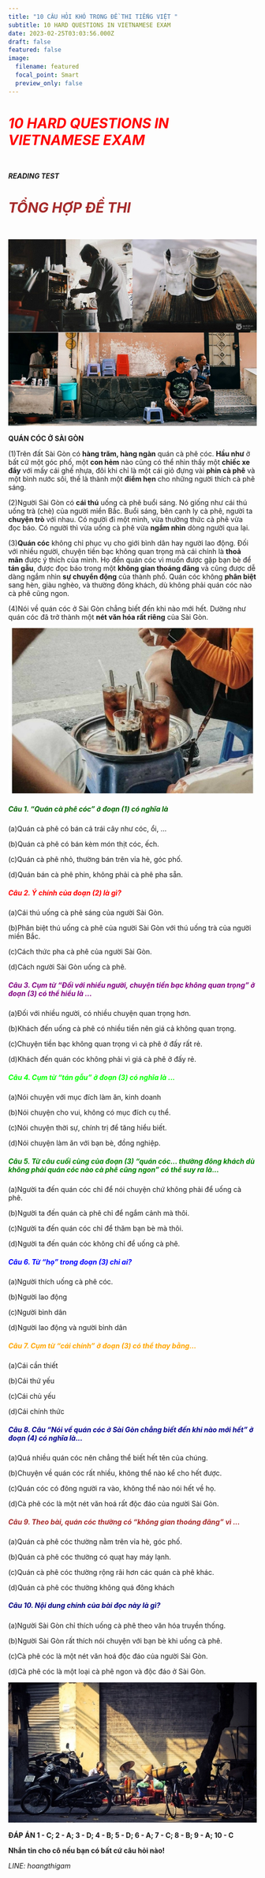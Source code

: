 ```yaml
---
title: "10 CÂU HỎI KHÓ TRONG ĐỀ THI TIẾNG VIỆT "
subtitle: 10 HARD QUESTIONS IN VIETNAMESE EXAM
date: 2023-02-25T03:03:56.000Z
draft: false
featured: false
image:
  filename: featured
  focal_point: Smart
  preview_only: false
---
```

# ***<h5 style="color:red;">10 HARD QUESTIONS IN VIETNAMESE EXAM</h5>***

***READING TEST***

# **<h5 style="color:brown;"> TỔNG HỢP ĐỀ THI</h5>**

![](qgm1479526725.jpg)

**Q﻿UÁN CÓC Ở SÀI GÒN**

(1)Trên đất Sài Gòn có **hàng trăm, hàng ngàn** quán cà phê cóc. **Hầu như** ở bất cứ một góc phố, một **con hẻm** nào cũng có thể nhìn thấy một **chiếc xe đẩy** với mấy cái ghế nhựa, đôi khi chỉ là một cái giỏ đựng vài **phin cà phê** và một bình nước sôi, thế là thành một **điểm hẹn** cho những người thích cà phê sáng. 

(2)Người Sài Gòn có **cái thú** uống cà phê buổi sáng. Nó giống như cái thú uống trà (chè) của người miền Bắc. Buổi sáng, bên cạnh ly cà phê, người ta **chuyện trò** với nhau. Có người đi một mình, vừa thưởng thức cà phê vừa đọc báo. Có người thì vừa uống cà phê vừa **ngắm nhìn** dòng người qua lại. 

(3)**Quán cóc** không chỉ phục vụ cho giới bình dân hay người lao động. Đối với nhiều người, chuyện tiền bạc không quan trọng mà cái chính là **thoả mãn** được ý thích của mình. Họ đến quán cóc vì muốn được gặp bạn bè để **tán gẫu**, được đọc báo trong một **không gian thoáng đãng** và cũng được dễ dàng ngắm nhìn **sự chuyển động** của thành phố. Quán cóc không **phân biệt** sang hèn, giàu nghèo, và thường đông khách, dù không phải quán cóc nào cà phê cũng ngon. 

(4)Nói về quán cóc ở Sài Gòn chẳng biết đến khi nào mới hết. Dường như quán cóc đã trở thành một **nét văn hóa rất riêng** của Sài Gòn.

![](kinh-nghiem-mo-quan-ca-phe-binh-dan.jpg)

**<h5 style="color:darkgreen;"> Câu 1. “Quán cà phê cóc” ở đoạn (1) có nghĩa là</h5>**
<p>(a)Quán cà phê có bán cả trái cây như cóc, ổi, ... </p>
<p>(b)Quán cà phê có bán kèm món thịt cóc, ếch. </p>
<p>(c)Quán cà phê nhỏ, thường bán trên vỉa hè, góc phố. </p>
<p>(d)Quán bán cà phê phin, không phải cà phê pha sẵn. </p>

**<h5 style="color:red;">Câu 2. Ý chính của đoạn (2) là gì? </h5>**
(a)Cái thú uống cà phê sáng của người Sài Gòn. </p>
(b)Phân biệt thú uống cà phê của người Sài Gòn với thú uống trà của người miền Bắc. </p>
(c)Cách thức pha cà phê của người Sài Gòn.</p>
(d)Cách người Sài Gòn uống cà phê. </p>

**<h5 style="color:purple;">Câu 3. Cụm từ “Đối với nhiều người, chuyện tiền bạc không quan trọng” ở đoạn (3) có thể hiểu là ...</h5>**
(a)Đối với nhiều người, có nhiều chuyện quan trọng hơn.</p>
(b)Khách đến uống cà phê có nhiều tiền nên giá cả không quan trọng. </p>
(c)Chuyện tiền bạc không quan trọng vì cà phê ở đấy rất rẻ. </p>
(d)Khách đến quán cóc không phải vì giá cà phê ở đấy rẻ. </p>

**<h5 style="color:LIME;">Câu 4. Cụm từ “tán gẫu” ở đoạn (3) có nghĩa là ...</h5>**
(a)Nói chuyện với mục đích làm ăn, kinh doanh</p>
(b)Nói chuyện cho vui, không có mục đích cụ thể. </p>
(c)Nói chuyện thời sự, chính trị để tăng hiểu biết. </p>
(d)Nói chuyện làm ăn với bạn bè, đồng nghiệp. </p>



**<h5 style="color:Green;">Câu 5. Từ câu cuối cùng của đoạn (3) “quán cóc... thường đông khách dù không phải quán cóc nào cà phê cũng ngon” có thể suy ra là...</h5>**
(a)Người ta đến quán cóc chỉ để nói chuyện chứ không phải để uống cà phê. </p>
(b)Người ta đến quán cà phê chỉ để ngắm cảnh mà thôi.</p>
(c)Người ta đến quán cóc chỉ để thăm bạn bè mà thôi. </p>
(d)Người ta đến quán cóc không chỉ để uống cà phê.</p>

**<h5 style="color:Blue;">Câu 6. Từ “họ” trong đoạn (3) chỉ ai? </h5>**
(a)Người thích uống cà phê cóc. </p>
(b)Người lao động</p>
(c)Người bình dân</p>
(d)Người lao động và người bình dân</p>

**<h5 style="color:orange;">Câu 7. Cụm từ “cái chính” ở đoạn (3) có thể thay bằng... </h5>**
(a)Cái cần thiết </p>
(b)Cái thứ yếu</p>
(c)Cái chủ yếu</p>
(d)Cái chính thức</p>



**<h5 style="color:DARKBLUE;">Câu 8. Câu “Nói về quán cóc ở Sài Gòn chẳng biết đến khi nào mới hết” ở đoạn (4) có nghĩa là...</h5>**
(a)Quá nhiều quán cóc nên chẳng thể biết hết tên của chúng. </p>
(b)Chuyện về quán cóc rất nhiều, không thể nào kể cho hết được. </p>
(c)Quán cóc có đông người ra vào, không thể nào nói hết về họ. </p>
(d)Cà phê cóc là một nét văn hoá rất độc đáo của người Sài Gòn. </p>

**<h5 style="color:BROWN;">Câu 9. Theo bài, quán cóc thường có “không gian thoáng đãng” vì ...</h5>**
(a)Quán cà phê cóc thường nằm trên vỉa hè, góc phố. </p>
(b)Quán cà phê cóc thường có quạt hay máy lạnh. </p>
(c)Quán cà phê cóc thường rộng rãi hơn các quán cà phê khác. </p>
(d)Quán cà phê cóc thường không quá đông khách </p>

**<h5 style="color:NAVY;">Câu 10. Nội dung chính của bài đọc này là gì? </h5>**
(a)Người Sài Gòn chỉ thích uống cà phê theo văn hóa truyền thống. </p>
(b)Người Sài Gòn rất thích nói chuyện với bạn bè khi uống cà phê. </p>
(c)Cà phê cóc là một nét văn hoá độc đáo của người Sài Gòn.</p>
(d)Cà phê cóc là một loại cà phê ngon và độc đáo ở Sài Gòn.</p>

![](hsz1421658691.jpg)

**ĐÁP ÁN
1 - C; 2 - A; 3 - D; 4 - B; 5 - D; 6 - A; 7 - C; 8 - B; 9 - A; 10 - C**

**Nhắn tin cho cô nếu bạn có bất cứ câu hỏi nào!**

*LINE: hoangthigam*